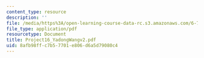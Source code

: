 ```yaml
---
content_type: resource
description: ''
file: /media/https%3A/open-learning-course-data-rc.s3.amazonaws.com/6-772-compound-semiconductor-devices-spring-2003/8afb98ffc7b57701e806d6a5d79080c4_Project16_YadongWangv2.pdf
file_type: application/pdf
resourcetype: Document
title: Project16_YadongWangv2.pdf
uid: 8afb98ff-c7b5-7701-e806-d6a5d79080c4
---
```

